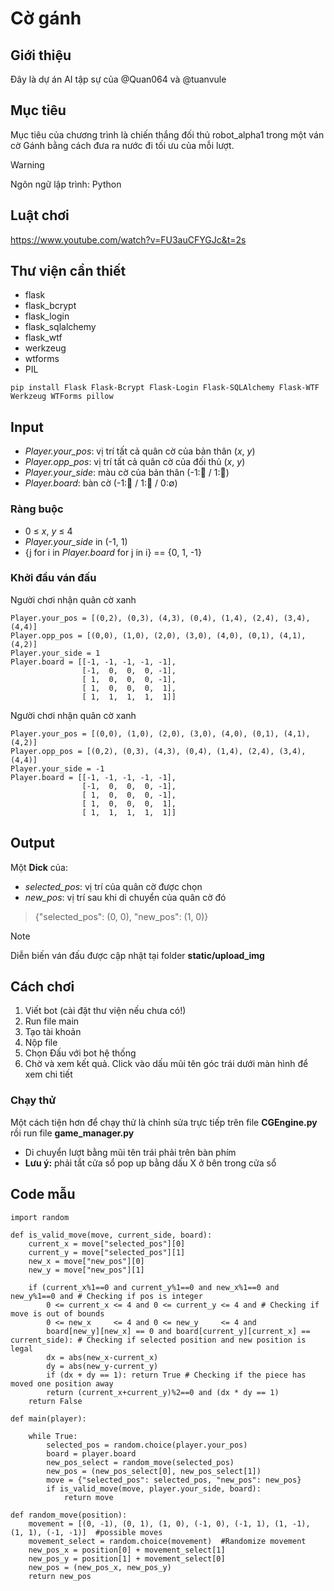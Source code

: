 # Cờ gánh
## Giới thiệu
Đây là dự án AI tập sự của @Quan064 và @tuanvule
## Mục tiêu
Mục tiêu của chương trình là chiến thắng đối thủ robot_alpha1 trong một ván cờ Gánh bằng cách đưa ra nước đi tối ưu của mỗi lượt.
> [!WARNING]
> Ngôn ngữ lập trình: Python
## Luật chơi
https://www.youtube.com/watch?v=FU3auCFYGJc&t=2s
## Thư viện cần thiết
- flask
- flask_bcrypt
- flask_login
- flask_sqlalchemy
- flask_wtf
- werkzeug
- wtforms
- PIL
```
pip install Flask Flask-Bcrypt Flask-Login Flask-SQLAlchemy Flask-WTF Werkzeug WTForms pillow
```
## Input
- *Player.your_pos*: vị trí tất cả quân cờ của bản thân (*x*, *y*)
- *Player.opp_pos*: vị trí tất cả quân cờ của đối thủ (*x*, *y*)
- *Player.your_side*: màu cờ của bản thân (-1:🔴 / 1:🔵)
- *Player.board*: bàn cờ (-1:🔴 / 1:🔵 / 0:∅)
### Ràng buộc
- 0 ≤ *x*, *y* ≤ 4
- *Player.your_side* in (-1, 1)
- {j for i in *Player.board* for j in i} == {0, 1, -1}
### Khởi đầu ván đấu
Người chơi nhận quân cờ xanh
```
Player.your_pos = [(0,2), (0,3), (4,3), (0,4), (1,4), (2,4), (3,4), (4,4)]
Player.opp_pos = [(0,0), (1,0), (2,0), (3,0), (4,0), (0,1), (4,1), (4,2)]
Player.your_side = 1
Player.board = [[-1, -1, -1, -1, -1],
                [-1,  0,  0,  0, -1],
                [ 1,  0,  0,  0, -1],
                [ 1,  0,  0,  0,  1],
                [ 1,  1,  1,  1,  1]]
```
Người chơi nhận quân cờ xanh
```
Player.your_pos = [(0,0), (1,0), (2,0), (3,0), (4,0), (0,1), (4,1), (4,2)]
Player.opp_pos = [(0,2), (0,3), (4,3), (0,4), (1,4), (2,4), (3,4), (4,4)]
Player.your_side = -1
Player.board = [[-1, -1, -1, -1, -1],
                [-1,  0,  0,  0, -1],
                [ 1,  0,  0,  0, -1],
                [ 1,  0,  0,  0,  1],
                [ 1,  1,  1,  1,  1]]
```
## Output
Một **Dick** của:
- *selected_pos*: vị trí của quân cờ được chọn
- *new_pos*: vị trí sau khi di chuyển của quân cờ đó
> {"selected_pos": (0, 0), "new_pos": (1, 0)}

> [!NOTE]
> Diễn biến ván đấu được cập nhật tại folder **static/upload_img**
## Cách chơi
1. Viết bot (cài đặt thư viện nếu chưa có!)
2. Run file main
3. Tạo tài khoản
4. Nộp file
5. Chọn Đấu với bot hệ thống
6. Chờ và xem kết quả. Click vào dấu mũi tên góc trái dưới màn hình để xem chi tiết
### Chạy thử
Một cách tiện hơn để chạy thử là chỉnh sửa trực tiếp trên file **CGEngine.py** rồi run file **game_manager.py**
- Di chuyển lượt bằng mũi tên trái phải trên bàn phím
- **Lưu ý:** phải tắt cửa sổ pop up bằng dấu X ở bên trong cửa sổ
## Code mẫu
```
import random

def is_valid_move(move, current_side, board):
    current_x = move["selected_pos"][0]
    current_y = move["selected_pos"][1]
    new_x = move["new_pos"][0]
    new_y = move["new_pos"][1]

    if (current_x%1==0 and current_y%1==0 and new_x%1==0 and new_y%1==0 and # Checking if pos is integer
        0 <= current_x <= 4 and 0 <= current_y <= 4 and # Checking if move is out of bounds
        0 <= new_x     <= 4 and 0 <= new_y     <= 4 and
        board[new_y][new_x] == 0 and board[current_y][current_x] == current_side): # Checking if selected position and new position is legal
        dx = abs(new_x-current_x)
        dy = abs(new_y-current_y)
        if (dx + dy == 1): return True # Checking if the piece has moved one position away
        return (current_x+current_y)%2==0 and (dx * dy == 1)
    return False

def main(player):

    while True:
        selected_pos = random.choice(player.your_pos)
        board = player.board
        new_pos_select = random_move(selected_pos)
        new_pos = (new_pos_select[0], new_pos_select[1])
        move = {"selected_pos": selected_pos, "new_pos": new_pos}
        if is_valid_move(move, player.your_side, board):
            return move

def random_move(position):
    movement = [(0, -1), (0, 1), (1, 0), (-1, 0), (-1, 1), (1, -1), (1, 1), (-1, -1)]  #possible moves
    movement_select = random.choice(movement)  #Randomize movement
    new_pos_x = position[0] + movement_select[1]
    new_pos_y = position[1] + movement_select[0]
    new_pos = (new_pos_x, new_pos_y)
    return new_pos
```
